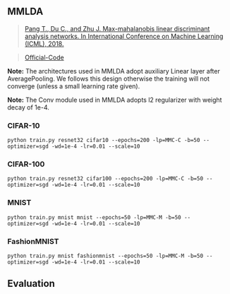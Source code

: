 


## MMLDA



> [Pang T., Du C., and Zhu J. Max-mahalanobis linear discriminant analysis networks. In International Conference on Machine Learning (ICML), 2018.](http://arxiv.org/abs/1802.09308)

> [Official-Code](https://github.com/P2333/Max-Mahalanobis-Training)

**Note:** The architectures used in MMLDA adopt auxiliary Linear layer after AveragePooling. We follows this design otherwise the training will not converge (unless a small learning rate given).

**Note:** The Conv module used in MMLDA adopts l2 regularizer with weight decay of 1e-4.

### CIFAR-10

    python train.py resnet32 cifar10 --epochs=200 -lp=MMC-C -b=50 --optimizer=sgd -wd=1e-4 -lr=0.01 --scale=10

### CIFAR-100

    python train.py resnet32 cifar100 --epochs=200 -lp=MMC-C -b=50 --optimizer=sgd -wd=1e-4 -lr=0.01 --scale=10

### MNIST

	python train.py mnist mnist --epochs=50 -lp=MMC-M -b=50 --optimizer=sgd -wd=1e-4 -lr=0.01 --scale=10

### FashionMNIST

	python train.py mnist fashionmnist --epochs=50 -lp=MMC-M -b=50 --optimizer=sgd -wd=1e-4 -lr=0.01 --scale=10


## Evaluation

